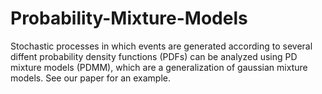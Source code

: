# Probability-Mixture-Models
Stochastic processes in which events are generated according to several diffent probability density functions (PDFs) can be analyzed using PD mixture models (PDMM), which are a generalization of gaussian mixture models.
See our paper for an example.
